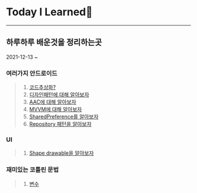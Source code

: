# Today I Learned📗
--------
## 하루하루 배운것을 정리하는곳
2021-12-13 ~

### 여러가지 안드로이드 
>1. [코드추상화?](Andoroid/여러가지%20안드로이드/동작을%20메서드화%20하는%20이유.md)
>2. [디자인패턴에 대해 알아보자](Andoroid/여러가지%20안드로이드/디자인패턴.md)
>3. [AAC에 대해 알아보자](Andoroid/여러가지%20안드로이드/AAC에%20대해%20알아보자.md)
>4. [MVVM에 대해 알아보자](Andoroid/여러가지%20안드로이드/MVVM디자인%20패턴에%20대해%20공부하자.md)
>5. [SharedPreference를 알아보자](Andoroid/여러가지%20안드로이드/SharedPreferences.md)
>6. [Repository 패턴을 알아보자](Andoroid/여러가지%20안드로이드/Repository패턴.md)

### UI
>1. [Shape drawable을 알아보자](Andoroid/UI/shapedrawable.md)

### 재미있는 코틀린 문법
>1. [변수](Andoroid/kotlin%20grammer/01.변수.md)

